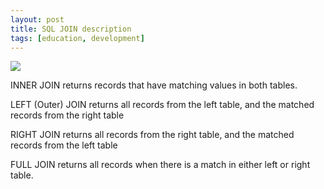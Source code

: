 ```yaml
---
layout: post
title: SQL JOIN description
tags: [education, development]
---
```


![](https://s3.us-west-2.amazonaws.com/secure.notion-static.com/cd2369c0-9bf6-44cb-8481-197c89f3b738/Untitled.png?X-Amz-Algorithm=AWS4-HMAC-SHA256&X-Amz-Credential=ASIAT73L2G45N5YF33L6%2F20190817%2Fus-west-2%2Fs3%2Faws4_request&X-Amz-Date=20190817T163252Z&X-Amz-Expires=86400&X-Amz-Security-Token=AgoJb3JpZ2luX2VjEMX%2F%2F%2F%2F%2F%2F%2F%2F%2F%2FwEaCXVzLXdlc3QtMiJGMEQCIAPshkp%2FF3BuodF7lfPdxXu2J8e6b8lAVN5ZENAen0DjAiB4CTC7y9Czk5VO6Bv0vuyLJVvhuTKQV2Vw6YaDF4Z7SCraAwheEAAaDDI3NDU2NzE0OTM3MCIM%2F32hecaaKcovjlUvKrcDp8Pt2axpoNIc%2B4Bdg2xnOa3xmOpskYpxco6X0S8ZgaWb29GMlJEG%2B2B3xPMtYPHvXgkrjIJr0jFWmKUl2xpn3pVPLcwof6JKyMUUNhPWlSejvXd7owEK4EQIOCBtAnfSjW6NEkvkBccYyVBA7aXDSm51HtdMDyXNHrm5rYC33zsXET2B6qlrlmtfwsaGQ94o0bQqnJ6PT13Loas4L7vzYgBuN1QfM4nRnK47hp%2B96NtBxhTcmieZkqY2ahAhtmJEU78wdVmn%2BEQsoyYY0ckWrrqqr2W3PVMgpZYRc0gke32RBtADJDkM1WdNM0P3d299MdNozLsvW1IiNgMSQW1EFkP0liSYtQOfm1JyDYm5xH7MUhMZS9qwYUS4LCKsvVLDxBgX%2F1UKNHRJNIB%2BBwsV9st0Zgr5D2u2XfUw9pLERp0dFrPkcVlDP67mwIuU3VtUNKIPtfEWlwRKZO2pAVj4nwbeDOULIXZvyJEcXW7qgT%2Bb26lCOzDIBkLK%2FvpEZ0fVvyFT8r6%2BU9ZoyZGkEQdrOk8Qphh%2BESca0TryYzLULE1GCaYjTOIPygauMKtAhxqpsMaiq0huqTDK%2B9%2FqBTq1AQxrI0eS%2Fi64fAaqMI6KybD7QwyVAwRCxCtHJtOfvSV2743k1HILIYmerBJYtsMgoFGd2cfhFm9jQetEHuskLTLOFTUpy%2B8Pm6vFsejC%2F8MEe2mcoQAkM13u4phZjwrOl%2Bj5jo3%2BTRifVfmms0nvQ1O0%2FDLmC8SVlqbc9N6kxqQVBeAKHK8PYou8o3sYQEapTHt5SGp%2Bin4uaNO7fPmxTb2LtFL8x7hXe0gZemORcrbFGewaf4w%3D&X-Amz-Signature=699c9cbd3a8624466470c1f7f88cca14e145564e3ebe16e498f069f50f0a8386&X-Amz-SignedHeaders=host&response-content-disposition=filename%20%3D%22Untitled.png%22)

INNER JOIN returns records that have matching values in both tables.

LEFT (Outer) JOIN returns all records from the left table, and the matched records from the right table

RIGHT JOIN returns all records from the right table, and the matched records from the left table

FULL JOIN returns all records when there is a match in either left or right table.